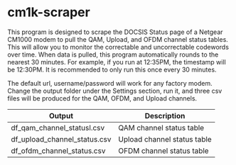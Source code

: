 # cm1k-scraper

This program is designed to scrape the DOCSIS Status page of 
a Netgear CM1000 modem to pull the QAM, Upload, and OFDM channel
status tables. This will allow you to monitor the correctable and
uncorrectable codewords over time. When data is pulled, this program
automatically rounds to the nearest 30 minutes. For example, if you run
at 12:35PM, the timestamp will be 12:30PM. It is recommended to 
only run this once every 30 minutes. 
    
The default url, username/password will work for any factory modem.
Change the output folder under the Settings section, run it,
and three csv files will be produced for the QAM, OFDM, and Upload
channels.

| Output    | Description |
| --------- | ----------- |
| df_qam_channel_statusl.csv    | QAM channel status table    |
| df_upload_channel_status.csv  | Upload channel status table |
| df_ofdm_channel_status.csv    | OFDM channel status table   |
